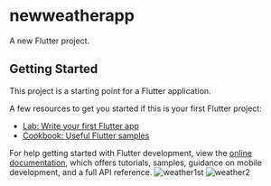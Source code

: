 # newweatherapp

A new Flutter project.

## Getting Started

This project is a starting point for a Flutter application.

A few resources to get you started if this is your first Flutter project:

- [Lab: Write your first Flutter app](https://docs.flutter.dev/get-started/codelab)
- [Cookbook: Useful Flutter samples](https://docs.flutter.dev/cookbook)

For help getting started with Flutter development, view the
[online documentation](https://docs.flutter.dev/), which offers tutorials,
samples, guidance on mobile development, and a full API reference.
![weather1st](https://user-images.githubusercontent.com/115173616/205505564-dcabdb01-05b2-4fca-91a8-c0e0c22d0ee0.png)
![weather2](https://user-images.githubusercontent.com/115173616/205505690-d331239b-09e5-49d6-b45f-97eb27d4604b.png)

